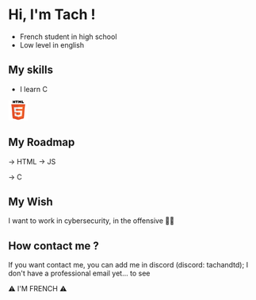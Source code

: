 # Hi, I'm Tach ! 

- French student in high school
- Low level in english 

## My skills 

- I learn C

</a> <a href="https://www.w3.org/html/" target="_blank"> <img src="https://raw.githubusercontent.com/devicons/devicon/master/icons/html5/html5-original-wordmark.svg" alt="html5" width="40" height="40"/> </a> 

## My Roadmap 

-> HTML -> JS

-> C

## My Wish

I want to work in cybersecurity, in the offensive 🐱‍💻

## How contact me ?

If you want contact me, you can add me in discord (discord: tachandtd);
I don't have a professional email yet... to see 

⚠️ I'M FRENCH ⚠️

